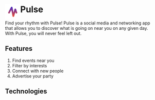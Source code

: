 <div class = "header">
    <img align = "Left" height = "50" width = "50" src="Assets/App%20Logo/Official%20App%20Icon%20V1.0.png">
    <h1>Pulse</h1>
</div>
Find your rhythm with Pulse! Pulse is a social media and networking app that allows you to discover what is going on near you on any given day. With Pulse, you will never feel left out.

## Features
1. Find events near you
2. Filter by interests
3. Connect with new people
4. Advertise your party

## Technologies
